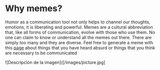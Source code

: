 # Why memes?
Humor as a communication tool not only helps to channel our thoughts, emotions, it is liberating and powerful. Memes are a cultural abbreviation that, like all forms of communication, evolve with those who use them. No one can claim to know or understand all the memes out there. There are simply too many and they are diverse.
Feel free to generate a meme with this [page](https://www.crearmemes.es/) about things that you have heard absurd or things that you think are necessary to be communicated 

![Descripción de la imagen]([/images/picture.jpg]
